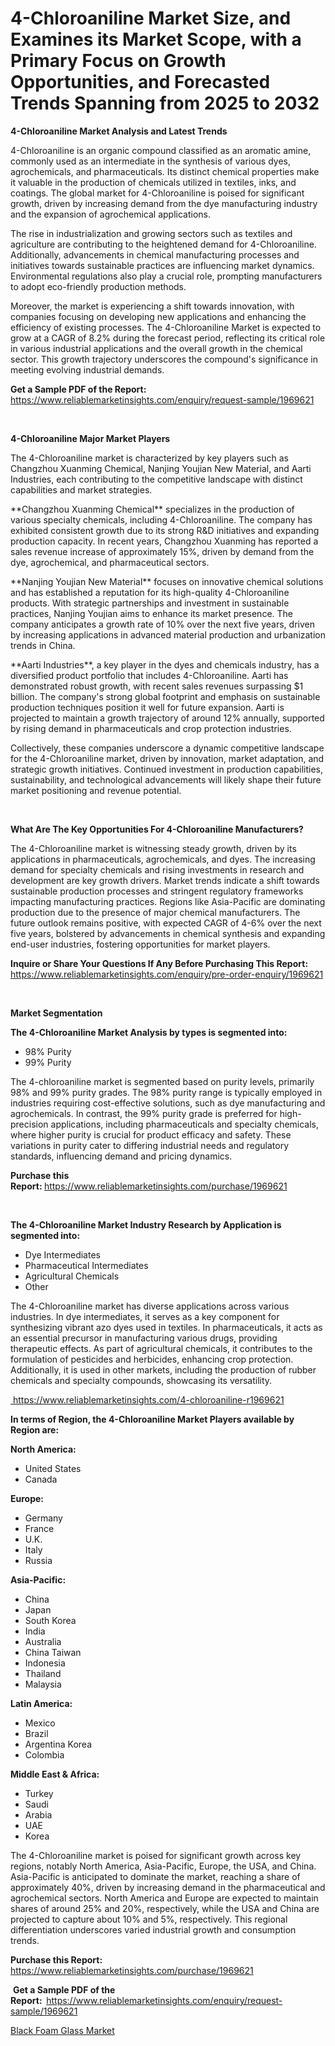 <p><h1>4-Chloroaniline Market Size, and Examines its Market Scope, with a Primary Focus on Growth Opportunities, and Forecasted Trends Spanning from 2025 to 2032</h1></p><p><strong>4-Chloroaniline Market Analysis and Latest Trends</strong></p>
<p><p>4-Chloroaniline is an organic compound classified as an aromatic amine, commonly used as an intermediate in the synthesis of various dyes, agrochemicals, and pharmaceuticals. Its distinct chemical properties make it valuable in the production of chemicals utilized in textiles, inks, and coatings. The global market for 4-Chloroaniline is poised for significant growth, driven by increasing demand from the dye manufacturing industry and the expansion of agrochemical applications.</p><p>The rise in industrialization and growing sectors such as textiles and agriculture are contributing to the heightened demand for 4-Chloroaniline. Additionally, advancements in chemical manufacturing processes and initiatives towards sustainable practices are influencing market dynamics. Environmental regulations also play a crucial role, prompting manufacturers to adopt eco-friendly production methods. </p><p>Moreover, the market is experiencing a shift towards innovation, with companies focusing on developing new applications and enhancing the efficiency of existing processes. The 4-Chloroaniline Market is expected to grow at a CAGR of 8.2% during the forecast period, reflecting its critical role in various industrial applications and the overall growth in the chemical sector. This growth trajectory underscores the compound's significance in meeting evolving industrial demands.</p></p>
<p><strong>Get a Sample PDF of the Report:&nbsp;</strong> <a href="https://www.reliablemarketinsights.com/enquiry/request-sample/1969621?utm_campaign=3218&utm_medium=2&utm_source=Github&utm_content=ia&utm_term=03042025&utm_id=4-chloroaniline">https://www.reliablemarketinsights.com/enquiry/request-sample/1969621</a></p>
<p>&nbsp;</p>
<p><strong>4-Chloroaniline Major Market Players</strong></p>
<p><p>The 4-Chloroaniline market is characterized by key players such as Changzhou Xuanming Chemical, Nanjing Youjian New Material, and Aarti Industries, each contributing to the competitive landscape with distinct capabilities and market strategies.</p><p>**Changzhou Xuanming Chemical** specializes in the production of various specialty chemicals, including 4-Chloroaniline. The company has exhibited consistent growth due to its strong R&D initiatives and expanding production capacity. In recent years, Changzhou Xuanming has reported a sales revenue increase of approximately 15%, driven by demand from the dye, agrochemical, and pharmaceutical sectors.</p><p>**Nanjing Youjian New Material** focuses on innovative chemical solutions and has established a reputation for its high-quality 4-Chloroaniline products. With strategic partnerships and investment in sustainable practices, Nanjing Youjian aims to enhance its market presence. The company anticipates a growth rate of 10% over the next five years, driven by increasing applications in advanced material production and urbanization trends in China.</p><p>**Aarti Industries**, a key player in the dyes and chemicals industry, has a diversified product portfolio that includes 4-Chloroaniline. Aarti has demonstrated robust growth, with recent sales revenues surpassing $1 billion. The company's strong global footprint and emphasis on sustainable production techniques position it well for future expansion. Aarti is projected to maintain a growth trajectory of around 12% annually, supported by rising demand in pharmaceuticals and crop protection industries.</p><p>Collectively, these companies underscore a dynamic competitive landscape for the 4-Chloroaniline market, driven by innovation, market adaptation, and strategic growth initiatives. Continued investment in production capabilities, sustainability, and technological advancements will likely shape their future market positioning and revenue potential.</p></p>
<p>&nbsp;</p>
<p><strong>What Are The Key Opportunities For 4-Chloroaniline Manufacturers?</strong></p>
<p><p>The 4-Chloroaniline market is witnessing steady growth, driven by its applications in pharmaceuticals, agrochemicals, and dyes. The increasing demand for specialty chemicals and rising investments in research and development are key growth drivers. Market trends indicate a shift towards sustainable production processes and stringent regulatory frameworks impacting manufacturing practices. Regions like Asia-Pacific are dominating production due to the presence of major chemical manufacturers. The future outlook remains positive, with expected CAGR of 4-6% over the next five years, bolstered by advancements in chemical synthesis and expanding end-user industries, fostering opportunities for market players.</p></p>
<p><strong>Inquire or Share Your Questions If Any Before Purchasing This Report:</strong> <a href="https://www.reliablemarketinsights.com/enquiry/pre-order-enquiry/1969621?utm_campaign=3218&utm_medium=2&utm_source=Github&utm_content=ia&utm_term=03042025&utm_id=4-chloroaniline">https://www.reliablemarketinsights.com/enquiry/pre-order-enquiry/1969621</a></p>
<p>&nbsp;</p>
<p><strong>Market Segmentation</strong></p>
<p><strong>The 4-Chloroaniline Market Analysis by types is segmented into:</strong></p>
<p><ul><li>98% Purity</li><li>99% Purity</li></ul></p>
<p><p>The 4-chloroaniline market is segmented based on purity levels, primarily 98% and 99% purity grades. The 98% purity range is typically employed in industries requiring cost-effective solutions, such as dye manufacturing and agrochemicals. In contrast, the 99% purity grade is preferred for high-precision applications, including pharmaceuticals and specialty chemicals, where higher purity is crucial for product efficacy and safety. These variations in purity cater to differing industrial needs and regulatory standards, influencing demand and pricing dynamics.</p></p>
<p><strong>Purchase this Report:&nbsp;</strong><a href="https://www.reliablemarketinsights.com/purchase/1969621?utm_campaign=3218&utm_medium=2&utm_source=Github&utm_content=ia&utm_term=03042025&utm_id=4-chloroaniline">https://www.reliablemarketinsights.com/purchase/1969621</a></p>
<p>&nbsp;</p>
<p><strong>The 4-Chloroaniline Market Industry Research by Application is segmented into:</strong></p>
<p><ul><li>Dye Intermediates</li><li>Pharmaceutical Intermediates</li><li>Agricultural Chemicals</li><li>Other</li></ul></p>
<p><p>The 4-Chloroaniline market has diverse applications across various industries. In dye intermediates, it serves as a key component for synthesizing vibrant azo dyes used in textiles. In pharmaceuticals, it acts as an essential precursor in manufacturing various drugs, providing therapeutic effects. As part of agricultural chemicals, it contributes to the formulation of pesticides and herbicides, enhancing crop protection. Additionally, it is used in other markets, including the production of rubber chemicals and specialty compounds, showcasing its versatility.</p></p>
<p><a href="https://www.reliablemarketinsights.com/4-chloroaniline-r1969621?utm_campaign=3218&utm_medium=2&utm_source=Github&utm_content=ia&utm_term=03042025&utm_id=4-chloroaniline">&nbsp;https://www.reliablemarketinsights.com/4-chloroaniline-r1969621</a></p>
<p><strong>In terms of Region, the 4-Chloroaniline Market Players available by Region are:</strong></p>
<p>
    <p> <strong> North America: </strong>
        <ul>
            <li>United States</li>
            <li>Canada</li>
        </ul>
        </p> 
    <p> <strong> Europe: </strong>
        <ul>
            <li>Germany</li>
            <li>France</li>
            <li>U.K.</li>
            <li>Italy</li>
            <li>Russia</li>
        </ul>
        </p> 
    <p> <strong> Asia-Pacific: </strong>
        <ul>
            <li>China</li>
            <li>Japan</li>
            <li>South Korea</li>
            <li>India</li>
            <li>Australia</li>
            <li>China Taiwan</li>
            <li>Indonesia</li>
            <li>Thailand</li>
            <li>Malaysia</li>
        </ul>
        </p> 
    <p> <strong> Latin America: </strong>
        <ul>
            <li>Mexico</li>
            <li>Brazil</li>
            <li>Argentina Korea</li>
            <li>Colombia</li>
        </ul>
        </p> 
    <p> <strong> Middle East & Africa: </strong>
        <ul>
            <li>Turkey</li>
            <li>Saudi</li>
            <li>Arabia</li>
            <li>UAE</li>
            <li>Korea</li>
        </ul>
    </p>
    </p>
<p><p>The 4-Chloroaniline market is poised for significant growth across key regions, notably North America, Asia-Pacific, Europe, the USA, and China. Asia-Pacific is anticipated to dominate the market, reaching a share of approximately 40%, driven by increasing demand in the pharmaceutical and agrochemical sectors. North America and Europe are expected to maintain shares of around 25% and 20%, respectively, while the USA and China are projected to capture about 10% and 5%, respectively. This regional differentiation underscores varied industrial growth and consumption trends.</p></p>
<p><strong>Purchase this Report: </strong><a href="https://www.reliablemarketinsights.com/purchase/1969621?utm_campaign=3218&utm_medium=2&utm_source=Github&utm_content=ia&utm_term=03042025&utm_id=4-chloroaniline">https://www.reliablemarketinsights.com/purchase/1969621</a></p>
<p>&nbsp;<strong>Get a Sample PDF of the Report:&nbsp;&nbsp;</strong><a href="https://www.reliablemarketinsights.com/enquiry/request-sample/1969621?utm_campaign=3218&utm_medium=2&utm_source=Github&utm_content=ia&utm_term=03042025&utm_id=4-chloroaniline">https://www.reliablemarketinsights.com/enquiry/request-sample/1969621</a></p>
<p><strong></strong></p>
<p><p><a href="https://github.com/wakerizaak8g/Market-Research-Report-List-1/blob/main/black-foam-glass-market.md?utm_campaign=3218&utm_medium=2&utm_source=Github&utm_content=ia&utm_term=03042025&utm_id=4-chloroaniline">Black Foam Glass Market</a></p></p>
